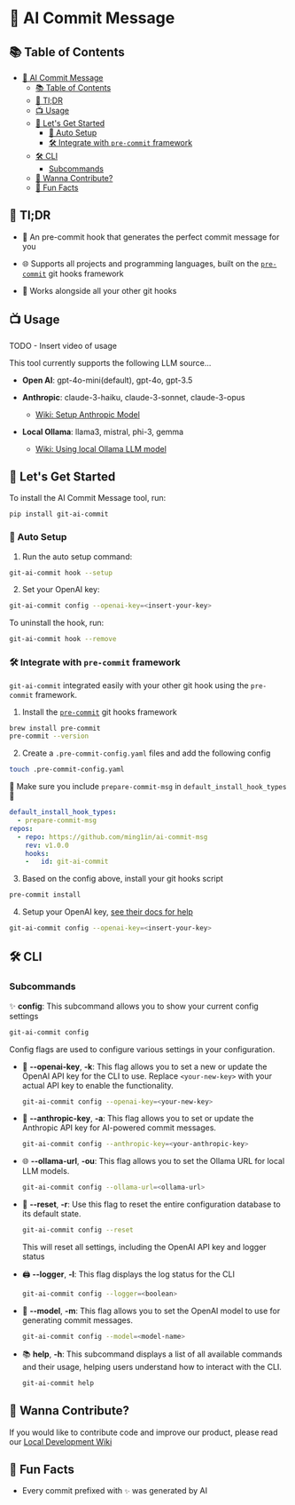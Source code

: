 # 🤖 AI Commit Message

## 📚 Table of Contents

- [🤖 AI Commit Message](#-ai-commit-message)
  - [📚 Table of Contents](#-table-of-contents)
  - [🚀 Tl;DR](#-tldr)
  - [📺 Usage](#-usage)
  - [🚀 Let's Get Started](#-lets-get-started)
    - [🤖 Auto Setup](#-auto-setup)
    - [🛠️ Integrate with `pre-commit` framework](#️-integrate-with-pre-commit-framework)
  - [🛠️ CLI](#️-cli)
    - [Subcommands](#subcommands)
  - [🤝 Wanna Contribute?](#-wanna-contribute)
  - [🎉 Fun Facts](#-fun-facts)

## 🚀 Tl;DR

- 🤖 An pre-commit hook that generates the perfect commit message for you

- 🌐 Supports all projects and programming languages, built on the [`pre-commit`](https://pre-commit.com/) git hooks framework

- 🔗 Works alongside all your other git hooks

## 📺 Usage

TODO - Insert video of usage

This tool currently supports the following LLM source...

- **Open AI**: gpt-4o-mini(default), gpt-4o, gpt-3.5

- **Anthropic**: claude-3-haiku, claude-3-sonnet, claude-3-opus
  - [Wiki: Setup Anthropic Model](./wiki/anthropic.md)

- **Local Ollama**: llama3, mistral, phi-3, gemma
  - [Wiki: Using local Ollama LLM model](./wiki/ollama.md)

## 🚀 Let's Get Started

To install the AI Commit Message tool, run:

```bash
pip install git-ai-commit
```

### 🤖 Auto Setup

1. Run the auto setup command:

```bash
git-ai-commit hook --setup
```

2. Set your OpenAI key:

```bash
git-ai-commit config --openai-key=<insert-your-key>
```

To uninstall the hook, run:

```bash
git-ai-commit hook --remove
```

### 🛠️ Integrate with `pre-commit` framework

`git-ai-commit` integrated easily with your other git hook using the `pre-commit` framework.

1. Install the [`pre-commit`](https://pre-commit.com/) git hooks framework

```bash
brew install pre-commit
pre-commit --version 
```

2. Create a `.pre-commit-config.yaml` files and add the following config

```bash
touch .pre-commit-config.yaml 
```

🚨 Make sure you include `prepare-commit-msg` in `default_install_hook_types`🚨

```yaml
default_install_hook_types: 
  - prepare-commit-msg
repos:
  - repo: https://github.com/ming1in/ai-commit-msg
    rev: v1.0.0
    hooks:
    -   id: git-ai-commit
```

3. Based on the config above, install your git hooks script

```bash
pre-commit install 
```

4. Setup your OpenAI key, [see their docs for help](https://platform.openai.com/docs/quickstart)

```bash
git-ai-commit config --openai-key=<insert-your-key>
```

## 🛠️ CLI

### Subcommands

✨ **config**:
  This subcommand allows you to show your current config settings

  ```bash
  git-ai-commit config
  ```

  Config flags are used to configure various settings in your configuration.
  
- 🔑 **--openai-key**, **-k**:
    This flag allows you to set a new or update the OpenAI API key for the CLI to use. Replace `<your-new-key>` with your actual API key to enable the functionality.

  ```bash
  git-ai-commit config --openai-key=<your-new-key> 
  ```
  
- 🔑 **--anthropic-key**, **-a**:
This flag allows you to set or update the Anthropic API key for AI-powered commit messages.

  ```bash
  git-ai-commit config --anthropic-key=<your-anthropic-key>
  ```
  
- 🌐 **--ollama-url**, **-ou**:
  This flag allows you to set the Ollama URL for local LLM models.

  ```bash
  git-ai-commit config --ollama-url=<ollama-url>
  ```

- 🔄 **--reset**, **-r**:
  Use this flag to reset the entire configuration database to its default state.

  ```bash
  git-ai-commit config --reset
  ```

  This will reset all settings, including the OpenAI API key and logger status

- 🖨️ **--logger**, **-l**:
  This flag displays the log status for the CLI

  ```bash
  git-ai-commit config --logger=<boolean>
  ```

- 🧠 **--model**, **-m**:
  This flag allows you to set the OpenAI model to use for generating commit messages.

  ```bash
  git-ai-commit config --model=<model-name>
  ```

- 📚 **help**, **-h**:
  This subcommand displays a list of all available commands and their usage, helping users understand how to interact with the CLI.

  ```bash
  git-ai-commit help
  ```

## 🤝 Wanna Contribute?

If you would like to contribute code and improve our product, please read our
[Local Development Wiki](./wiki/local_development.md)

## 🎉 Fun Facts

- Every commit prefixed with `✨` was generated by AI
